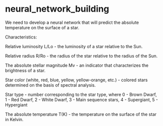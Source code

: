 # neural_network_building
We need to develop a neural network that will predict the absolute temperature on the surface of a star.

Characteristics:

Relative luminosity L/Lo - the luminosity of a star relative to the Sun.

Relative radius R/Ro - the radius of the star relative to the radius of the Sun.

The absolute stellar magnitude Mv - an indicator that characterizes the brightness of a star.

Star color (white, red, blue, yellow, yellow-orange, etc.) - colored stars determined on the basis of spectral analysis.

Star type - number corresponding to the star type, where 0 - Brown Dwarf, 1 - Red Dwarf, 2 - White Dwarf, 3 - Main sequence stars, 4 - Supergiant, 5 - Hypergiant

The absolute temperature T(K) - the temperature on the surface of the star in Kelvin.
